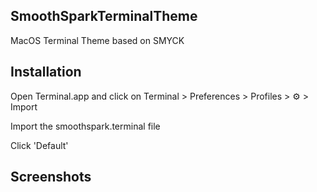 ## SmoothSparkTerminalTheme
MacOS Terminal Theme based on SMYCK

## Installation

Open Terminal.app and click on Terminal > Preferences > Profiles > ⚙ > Import

Import the smoothspark.terminal file 

Click 'Default'

## Screenshots



